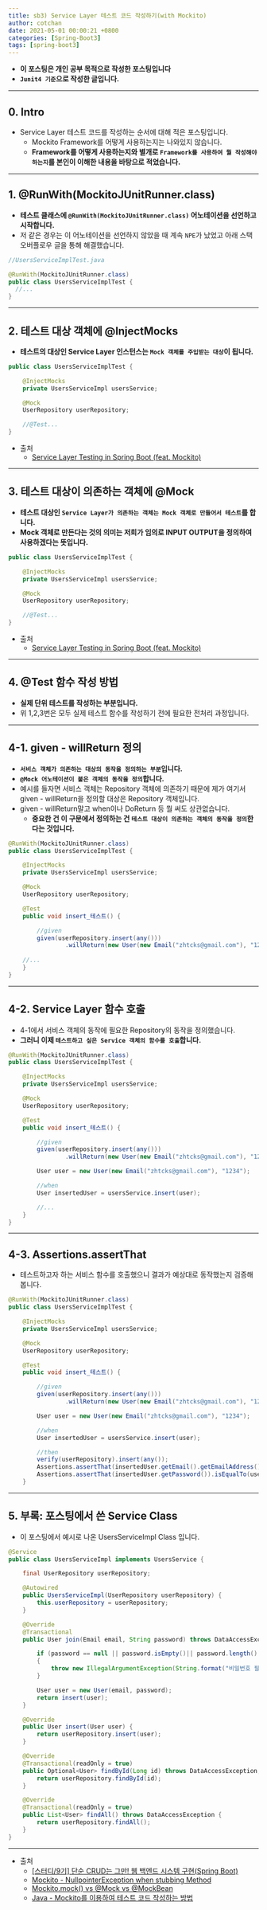 ```yaml
---
title: sb3) Service Layer 테스트 코드 작성하기(with Mockito)
author: cotchan 
date: 2021-05-01 00:00:21 +0800 
categories: [Spring-Boot3]
tags: [spring-boot3] 
---
```


+ **이 포스팅은 개인 공부 목적으로 작성한 포스팅입니다**
+ **`Junit4 기준`으로 작성한 글입니다.**

---

## 0. Intro

+ Service Layer 테스트 코드를 작성하는 순서에 대해 적은 포스팅입니다.
  + Mockito Framework를 어떻게 사용하는지는 나와있지 않습니다.
  + **Framework를 어떻게 사용하는지와 별개로 `Framework를 사용하여 뭘 작성해야 하는지`를 본인이 이해한 내용을 바탕으로 적었습니다.**

---

## 1. @RunWith(MockitoJUnitRunner.class)

+ **테스트 클래스에 `@RunWith(MockitoJUnitRunner.class)` 어노테이션을 선언하고 시작합니다.**
+ 저 같은 경우는 이 어노테이션을 선언하지 않았을 때 계속 `NPE`가 났었고 아래 스택오버플로우 글을 통해 해결했습니다.

```java
//UsersServiceImplTest.java

@RunWith(MockitoJUnitRunner.class)
public class UsersServiceImplTest {
  //...
}
```

---

## 2. 테스트 대상 객체에 @InjectMocks

+ **테스트의 대상인 Service Layer 인스턴스는 `Mock 객체를 주입받는 대상`이 됩니다.**

```java
public class UsersServiceImplTest {

    @InjectMocks
    private UsersServiceImpl usersService;

    @Mock
    UserRepository userRepository;

    //@Test...
}
```

+ 출처
  + [Service Layer Testing in Spring Boot (feat. Mockito)](https://dublin-java.tistory.com/49)

---

## 3. 테스트 대상이 의존하는 객체에 @Mock

+ **테스트 대상인 `Service Layer가 의존하는 객체는 Mock 객체로 만들어서 테스트`를 합니다.**
+ **Mock 객체로 만든다는 것의 의미는 저희가 임의로 INPUT OUTPUT을 정의하여 사용하겠다는 뜻입니다.**

```java
public class UsersServiceImplTest {

    @InjectMocks
    private UsersServiceImpl usersService;

    @Mock
    UserRepository userRepository;

    //@Test...
}
```

+ 출처
  + [Service Layer Testing in Spring Boot (feat. Mockito)](https://dublin-java.tistory.com/49)

---

## 4. @Test 함수 작성 방법

+ **실제 단위 테스트를 작성하는 부분입니다.**
+ 위 1,2,3번은 모두 실제 테스트 함수를 작성하기 전에 필요한 전처리 과정입니다.

---

## 4-1. given - willReturn 정의

+ **`서비스 객체가 의존하는 대상의 동작을 정의하는 부분`입니다.**
+ **`@Mock 어노테이션이 붙은 객체의 동작을 정의`합니다.**
+ 예시를 들자면 서비스 객체는 Repository 객체에 의존하기 때문에 제가 여기서 given - willReturn을 정의할 대상은 Repository 객체입니다.
+ given - willReturn말고 when이나 DoReturn 등 뭘 써도 상관없습니다.
  + **중요한 건 이 구문에서 정의하는 건 `테스트 대상이 의존하는 객체의 동작을 정의`한다는 것입니다.**

```java
@RunWith(MockitoJUnitRunner.class)
public class UsersServiceImplTest {

    @InjectMocks
    private UsersServiceImpl usersService;

    @Mock
    UserRepository userRepository;

    @Test
    public void insert_테스트() {

        //given
        given(userRepository.insert(any()))
                .willReturn(new User(new Email("zhtcks@gmail.com"), "1234"));
    
    //...
    }
}
```

---

## 4-2. Service Layer 함수 호출

+ 4-1에서 서비스 객체의 동작에 필요한 Repository의 동작을 정의했습니다.
+ **그러니 이제 `테스트하고 싶은 Service 객체의 함수를 호출`합니다.**

```java
@RunWith(MockitoJUnitRunner.class)
public class UsersServiceImplTest {

    @InjectMocks
    private UsersServiceImpl usersService;

    @Mock
    UserRepository userRepository;

    @Test
    public void insert_테스트() {

        //given
        given(userRepository.insert(any()))
                .willReturn(new User(new Email("zhtcks@gmail.com"), "1234"));

        User user = new User(new Email("zhtcks@gmail.com"), "1234");

        //when
        User insertedUser = usersService.insert(user);

        //...
    }
}
```

---

## 4-3. Assertions.assertThat

+ 테스트하고자 하는 서비스 함수를 호출했으니 결과가 예상대로 동작했는지 검증해봅니다.

```java
@RunWith(MockitoJUnitRunner.class)
public class UsersServiceImplTest {

    @InjectMocks
    private UsersServiceImpl usersService;

    @Mock
    UserRepository userRepository;

    @Test
    public void insert_테스트() {

        //given
        given(userRepository.insert(any()))
                .willReturn(new User(new Email("zhtcks@gmail.com"), "1234"));

        User user = new User(new Email("zhtcks@gmail.com"), "1234");

        //when
        User insertedUser = usersService.insert(user);

        //then
        verify(userRepository).insert(any());
        Assertions.assertThat(insertedUser.getEmail().getEmailAddress()).isEqualTo(user.getEmail().getEmailAddress());
        Assertions.assertThat(insertedUser.getPassword()).isEqualTo(user.getPassword());
    }
```


---

## 5. 부록: 포스팅에서 쓴 Service Class

+ 이 포스팅에서 예시로 나온 UsersServiceImpl Class 입니다.

```java
@Service
public class UsersServiceImpl implements UsersService {

    final UserRepository userRepository;

    @Autowired
    public UsersServiceImpl(UserRepository userRepository) {
        this.userRepository = userRepository;
    }

    @Override
    @Transactional
    public User join(Email email, String password) throws DataAccessException, IllegalArgumentException {

        if (password == null || password.isEmpty()|| password.length() > MAX_PASSWORD_LENGTH)
        {
            throw new IllegalArgumentException(String.format("비밀번호 필드는 비면 안 됩니다. 또한 비밀번호의 최대 글자 수는 %s 글자입니다.", MAX_PASSWORD_LENGTH));
        }

        User user = new User(email, password);
        return insert(user);
    }

    @Override
    public User insert(User user) {
        return userRepository.insert(user);
    }

    @Override
    @Transactional(readOnly = true)
    public Optional<User> findById(Long id) throws DataAccessException, IllegalArgumentException {
        return userRepository.findById(id);
    }

    @Override
    @Transactional(readOnly = true)
    public List<User> findAll() throws DataAccessException {
        return userRepository.findAll();
    }
}
```

---

+ 출처
    + [[스터디/9기] 단순 CRUD는 그만! 웹 백엔드 시스템 구현(Spring Boot)](https://programmers.co.kr/learn/courses/11694) 
    + [Mockito - NullpointerException when stubbing Method](https://stackoverflow.com/questions/33124153/mockito-nullpointerexception-when-stubbing-method)
    + [Mockito.mock() vs @Mock vs @MockBean](https://www.baeldung.com/java-spring-mockito-mock-mockbean)
    + [Java - Mockito를 이용하여 테스트 코드 작성하는 방법](https://codechacha.com/ko/mockito-best-practice/)
